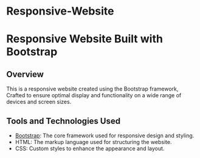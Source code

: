 # Responsive-Website
# Responsive Website Built with Bootstrap

## Overview

This is a responsive website created using the Bootstrap framework, Crafted to ensure optimal display and functionality on a wide range of devices and screen sizes.

## Tools and Technologies Used

- [Bootstrap](https://getbootstrap.com/): The core framework used for responsive design and styling.
- HTML: The markup language used for structuring the website.
- CSS: Custom styles to enhance the appearance and layout.
